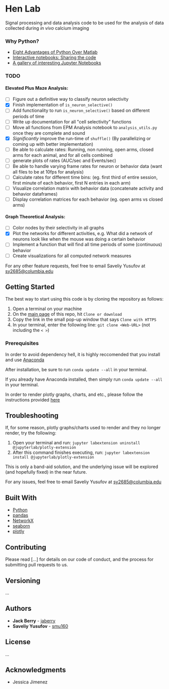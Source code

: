 # Hen Lab 

Signal processing and data analysis code to be used for the analysis of data collected during *in vivo* calcium imaging

### Why Python?
- [Eight Advantages of Python Over Matlab](http://phillipmfeldman.org/Python/Advantages_of_Python_Over_Matlab.html)
- [Interactive notebooks: Sharing the code](https://www.nature.com/news/interactive-notebooks-sharing-the-code-1.16261)
- [A gallery of interesting Jupyter Notebooks](https://github.com/jupyter/jupyter/wiki/A-gallery-of-interesting-Jupyter-Notebooks)

### TODO
#### Elevated Plus Maze Analysis: 
- [ ] Figure out a definitive way to classify neuron selectivity
- [x] Finish implementation of `is_neuron_selective()`
- [ ] Add functionality to run `is_neuron_selective()` based on different periods of time
- [ ] Write up documentation for all "cell selectivity" functions
- [ ] Move all functions from EPM Analysis notebook to `analysis_utils.py` once they are complete and sound
- [x] *Significantly* improve the run-time of `shuffle()` (By parallelizing or coming up with better implementation)
- [ ] Be able to calculate rates: Running, non running, open arms, closed arms for each animal, and for all cells combined
- [ ] generate plots of rates (AUC/sec and Events/sec)
- [ ] Be able to handle varying frame rates for neuron or behavior data (want all files to be at 10fps for analysis)
- [ ] Calculate rates for different time bins: (eg. first third of entire session, first minute of each behavior, first N entries in each arm)
- [ ] Visualize correlation matrix with behavior data (concatenate activity and behavior dataframes)
- [ ] Display correlation matrices for each behavior (eg. open arms vs closed arms)
#### Graph Theoretical Analysis: 
- [ ] Color nodes by their selectivity in all graphs
- [x] Plot the networks for different activities, e.g. What did a network of neurons look like when the mouse was doing a certain behavior
- [ ] Implement a function that will find all time periods of some (continuous) behavior 
- [ ] Create visualizations for all computed network measures

For any other feature requests, feel free to email Saveliy Yusufov at sy2685@columbia.edu

## Getting Started

The best way to start using this code is by cloning the repository as follows:

1. Open a terminal on your machine
2. On the [main page](https://github.com/jaberry/Hen_Lab) of this repo, hit `Clone or download`
3. Copy the link in the small pop-up window that says `Clone with HTTPS`
4. In your terminal, enter the following line: `git clone <Web-URL>` (not including the `< >`)

### Prerequisites

In order to avoid dependency hell, it is highly reccomended that you install and use [Anaconda](https://www.anaconda.com/download/)

After installation, be sure to run `conda update --all` in your terminal.

If you already have Anaconda installed, then simply run `conda update --all` in your terminal.

In order to render plotly graphs, charts, and etc., please follow the instructions provided [here](https://github.com/jupyterlab/jupyter-renderers/tree/master/packages/plotly-extension)

## Troubleshooting

If, for some reason, plotly graphs/charts used to render and they no longer render, try the following:

1. Open your terminal and run: `jupyter labextension uninstall @jupyterlab/plotly-extension`
2. After this command finishes executing, run: `jupyter labextension install @jupyterlab/plotly-extension`

This is only a band-aid solution, and the underlying issue will be explored (and hopefully fixed) in the near future.

For any issues, feel free to email Saveliy Yusufov at sy2685@columbia.edu

## Built With

* [Python](https://www.python.org)
* [pandas](http://pandas.pydata.org)
* [NetworkX](https://networkx.github.io)
* [seaborn](http://seaborn.pydata.org)
* [plotly](https://plot.ly)

## Contributing

Please read [...] for details on our code of conduct, and the process for submitting pull requests to us.

## Versioning

...

## Authors

* **Jack Berry** - [jaberry](https://github.com/jaberry)
* **Saveliy Yusufov** - [smu160](https://github.com/smu160)

## License

...

## Acknowledgments

* Jessica Jimenez 
